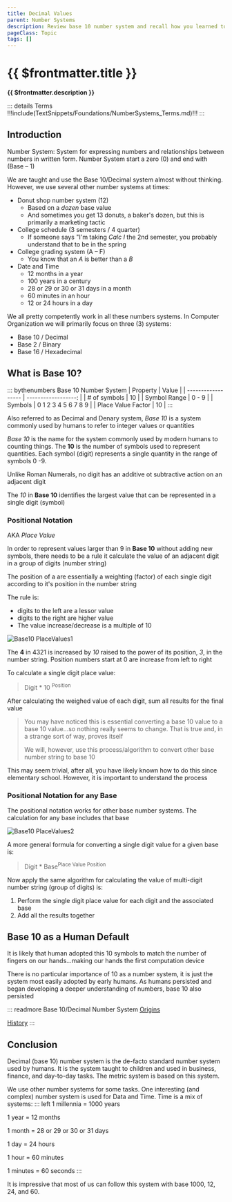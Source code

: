 ```yaml
---
title: Decimal Values
parent: Number Systems
description: Review base 10 number system and recall how you learned to perform arithmetic operations
pageClass: Topic
tags: []
---
```


# {{ $frontmatter.title }}
**{{ $frontmatter.description }}**

<KeyConcepts :ConceptArray= "[
{
  Concept:'Base 10 Number System',
  Details:'The number system you learned in early elementary school'
},
{  
  Concept:'Why do humans use base 10 as a default?',
  Details:'Likely because we started counting with our fingers. As numbers got more complicated, we stayed with base 10'  
},
{
  Concept:'Why not use base 10 in computers?',
  Details:'Base 10 processes are too complicated to re-create in hardware and low-level software'
}
]" />

::: details Terms
!!!include(TextSnippets/Foundations/NumberSystems_Terms.md)!!!
:::

## Introduction
Number System: System for expressing numbers and relationships between numbers in written form. Number System start a zero (0) and end with (Base – 1)

We are taught and use the Base 10/Decimal system almost without thinking. However, we use several other number systems at times:
- Donut shop number system (12)
  - Based on a *dozen* base value
  - And sometimes you get 13 donuts, a baker's dozen, but this is primarily a marketing tactic
- College schedule (3 semesters / 4 quarter)
  - If someone says "I'm taking *Calc I* the 2nd semester, you probably understand that to be in the spring
- College grading system (A – F)
  - You know that an *A* is better than a *B*
- Date and Time
  - 12 months in a year
  - 100 years in a century
  - 28 or 29 or 30 or 31 days in a month
  - 60 minutes in an hour
  - 12 or 24 hours in a day

We all pretty competently work in all these numbers systems. In Computer Organization we will primarily focus on three (3) systems:
- Base 10 / Decimal
- Base 2 / Binary
- Base 16 / Hexadecimal


## What is **Base 10**?

::: bythenumbers Base 10 Number System
| Property           |               Value |
| ------------------ | ------------------: |
| # of symbols       |                  10 |
| Symbol Range       |               0 - 9 |
| Symbols            | 0 1 2 3 4 5 6 7 8 9 |
| Place Value Factor |                  10 |
:::

Also referred to as Decimal and Denary system, *Base 10* is a system commonly used by humans to refer to integer values or quantities

*Base 10* is the name for the system commonly used by modern humans to counting things. The **10** is the number of symbols used to represent quantities. Each symbol (digit) represents a single quantity in the range of symbols 0 -9.

Unlike Roman Numerals, no digit has an additive ot subtractive action on an adjacent digit

The *10* in **Base 10** identifies the largest value that can be represented in a single digit (symbol)

### Positional Notation

AKA *Place Value*

In order to  represent values larger than 9 in **Base 10** without adding new symbols, there needs to be a rule it calculate the value of an adjacent digit in a group of digits (number string)

The position of a are essentially a weighting (factor) of each single digit according to it's position in the number string

The rule is:
- digits to the left are a lessor value
- digits to the right are higher value
- The value increase/decrease is a multiple of 10

![Base10 PlaceValues1](/images/NumberSystems/Base10_PlaceValues1.png)

The **4** in 4321 is increased by *10* raised to the power of its position, *3*, in the number string. Position numbers start at 0 are increase from left to right

To calculate a single digit place value:
> Digit * 10 <sup>Position</sup>

After calculating the weighed value of each digit, sum all results for the final value

> You may have noticed this is essential converting a base 10 value to a base 10 value...so nothing really seems to change. That is true and, in a strange sort of way, proves itself
>
>We will, however, use this process/algorithm to convert other base number string to base 10

This may seem trivial, after all, you have likely known how to do this since elementary school.  However, it is important to understand the process

### Positional Notation for any Base

The positional notation works for other base number systems. The calculation for any base includes that base

![Base10 PlaceValues2](/images/NumberSystems/Base10_PlaceValues2.png)

A more general formula for converting a single digit value for a given base is:
> Digit * Base<sup>Place Value Position</sup>

Now apply the same algorithm for calculating the value of multi-digit number string (group of digits) is:
1. Perform the single digit place value for each digit and the associated base
1. Add all the results together

## Base 10 as a Human Default

It is likely that human adopted this 10 symbols to match the number of fingers on our hands...making our hands the first computation device

There is no particular importance of 10 as a number system, it is just the system most easily adopted by early humans. As humans persisted and began developing a deeper understanding of numbers, base 10 also persisted

::: readmore Base 10/Decimal Number System
[Origins](https://en.wikipedia.org/wiki/Decimal#Origin)

[History](https://en.wikipedia.org/wiki/Decimal#History)
:::

## Conclusion

Decimal (base 10) number system is the de-facto standard number system used by humans. It is the system taught to children and used in business, finance, and day-to-day tasks. The metric system is based on this system.

We use other number systems for some tasks. One interesting (and complex) number system is used for Data and Time. Time is a mix of systems: 
::: left
1 millennia = 1000 years

1 year = 12 months

1 month = 28 or 29 or 30 or 31 days

1 day = 24 hours

1 hour = 60 minutes

1 minutes = 60 seconds
:::

It is impressive that most of us can follow this system with base 1000, 12, 24, and 60.
